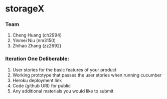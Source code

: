# storageX
### Team
1.  Cheng Huang (ch2994)
2.  Yinmei Niu (nm3150)
3.  Zhihao Zhang (zz2692)

### Iteration One Deliberable:
1.  User stories for the basic features of your product
2.  Working prototype that passes the user stories when running cucumber
3.  Heroku deployment link
4.  Code (github URI) for public
5.  Any additional materials you would like to submit

